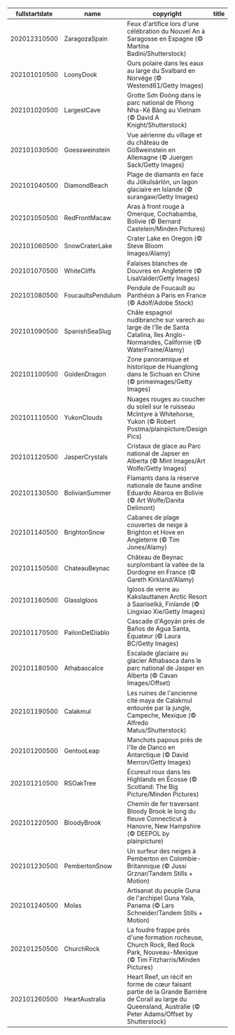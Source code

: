 |fullstartdate|name|copyright|title|image|
|--|--|--|--|--|
202012310500|ZaragozaSpain|Feux d'artifice lors d'une célébration du Nouvel An à Saragosse en Espagne (© Martina Badini/Shutterstock)||![](/fr-CA/2021/01/202012310500ZaragozaSpain.jpg)|
202101010500|LoonyDook|Ours polaire dans les eaux au large du Svalbard en Norvège (© Westend61/Getty Images)||![](/fr-CA/2021/01/202101010500LoonyDook.jpg)|
202101020500|LargestCave|Grotte Sơn Đoòng dans le parc national de Phong Nha-Kẻ Bàng au Vietnam (© David A Knight/Shutterstock)||![](/fr-CA/2021/01/202101020500LargestCave.jpg)|
202101030500|Goessweinstein|Vue aérienne du village et du château de Gößweinstein en Allemagne (© Juergen Sack/Getty Images)||![](/fr-CA/2021/01/202101030500Goessweinstein.jpg)|
202101040500|DiamondBeach|Plage de diamants en face du Jökulsárlón, un lagon glaciaire en Islande (© surangaw/Getty Images)||![](/fr-CA/2021/01/202101040500DiamondBeach.jpg)|
202101050500|RedFrontMacaw|Aras à front rouge à Omerque, Cochabamba, Bolivie (© Bernard Castelein/Minden Pictures)||![](/fr-CA/2021/01/202101050500RedFrontMacaw.jpg)|
202101060500|SnowCraterLake|Crater Lake en Oregon (© Steve Bloom Images/Alamy)||![](/fr-CA/2021/01/202101060500SnowCraterLake.jpg)|
202101070500|WhiteCliffs|Falaises blanches de Douvres en Angleterre (© LisaValder/Getty Images)||![](/fr-CA/2021/01/202101070500WhiteCliffs.jpg)|
202101080500|FoucaultsPendulum|Pendule de Foucault au Panthéon à Paris en France (© Adolf/Adobe Stock)||![](/fr-CA/2021/01/202101080500FoucaultsPendulum.jpg)|
202101090500|SpanishSeaSlug|Châle espagnol nudibranche sur varech au large de l'île de Santa Catalina, îles Anglo-Normandes, Californie (© WaterFrame/Alamy)||![](/fr-CA/2021/01/202101090500SpanishSeaSlug.jpg)|
202101100500|GoldenDragon|Zone panoramique et historique de Huanglong dans le Sichuan en Chine (© primeimages/Getty Images)||![](/fr-CA/2021/01/202101100500GoldenDragon.jpg)|
202101110500|YukonClouds|Nuages rouges au coucher du soleil sur le ruisseau McIntyre à Whitehorse, Yukon (© Robert Postma/plainpicture/Design Pics)||![](/fr-CA/2021/01/202101110500YukonClouds.jpg)|
202101120500|JasperCrystals|Cristaux de glace au Parc national de Japser en Alberta (© Mint Images/Art Wolfe/Getty Images)||![](/fr-CA/2021/01/202101120500JasperCrystals.jpg)|
202101130500|BolivianSummer|Flamants dans la réserve nationale de faune andine Eduardo Abaroa en Bolivie (© Art Wolfe/Danita Delimont)||![](/fr-CA/2021/01/202101130500BolivianSummer.jpg)|
202101140500|BrightonSnow|Cabanes de plage couvertes de neige à Brighton et Hove en Angleterre (© Tim Jones/Alamy)||![](/fr-CA/2021/01/202101140500BrightonSnow.jpg)|
202101150500|ChateauBeynac|Château de Beynac surplombant la vallée de la Dordogne en France (© Gareth Kirkland/Alamy)||![](/fr-CA/2021/01/202101150500ChateauBeynac.jpg)|
202101160500|GlassIgloos|Igloos de verre au Kakslauttanen Arctic Resort à Saariselkä, Finlande (© Lingxiao Xie/Getty Images)||![](/fr-CA/2021/01/202101160500GlassIgloos.jpg)|
202101170500|PailonDelDiablo|Cascade d'Agoyán près de Baños de Agua Santa, Équateur (© Laura BC/Getty Images)||![](/fr-CA/2021/01/202101170500PailonDelDiablo.jpg)|
202101180500|AthabascaIce|Escalade glaciaire au glacier Athabasca dans le parc national de Jasper en Alberta (© Cavan Images/Offset)||![](/fr-CA/2021/01/202101180500AthabascaIce.jpg)|
202101190500|Calakmul|Les ruines de l'ancienne cité maya de Calakmul entourée par la jungle, Campeche, Mexique (© Alfredo Matus/Shutterstock)||![](/fr-CA/2021/01/202101190500Calakmul.jpg)|
202101200500|GentooLeap|Manchots papous près de l'île de Danco en Antarctique (© David Merron/Getty Images)||![](/fr-CA/2021/01/202101200500GentooLeap.jpg)|
202101210500|RSOakTree|Écureuil roux dans les Highlands en Écosse (© Scotland: The Big Picture/Minden Pictures)||![](/fr-CA/2021/01/202101210500RSOakTree.jpg)|
202101220500|BloodyBrook|Chemin de fer traversant Bloody Brook le long du fleuve Connecticut à Hanovre, New Hampshire (© DEEPOL by plainpicture)||![](/fr-CA/2021/01/202101220500BloodyBrook.jpg)|
202101230500|PembertonSnow|Un surfeur des neiges à Pemberton en Colombie-Britannique (© Jussi Grznar/Tandem Stills + Motion)||![](/fr-CA/2021/01/202101230500PembertonSnow.jpg)|
202101240500|Molas|Artisanat du peuple Guna de l'archipel Guna Yala, Panama (© Lars Schneider/Tandem Stills + Motion)||![](/fr-CA/2021/01/202101240500Molas.jpg)|
202101250500|ChurchRock|La foudre frappe près d'une formation rocheuse, Church Rock, Red Rock Park, Nouveau-Mexique (© Tim Fitzharris/Minden Pictures)||![](/fr-CA/2021/01/202101250500ChurchRock.jpg)|
202101260500|HeartAustralia|Heart Reef, un récif en forme de cœur faisant partie de la Grande Barrière de Corail au large du Queensland, Australie (© Peter Adams/Offset by Shutterstock)||![](/fr-CA/2021/01/202101260500HeartAustralia.jpg)|

